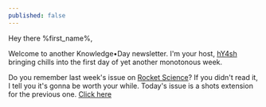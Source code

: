 ```yaml
---
published: false
---
```

Hey there %first_name%,

Welcome to another Knowledge•Day newsletter. I'm your host, [hY4sh](https://twitter.com/Ohy4sh) bringing chills into the first day of yet another monotonous week.

Do you remember last week's issue on [Rocket Science](https://ohyash.github.io/KnowledgeDay/easy-rocket-science/)? If you didn't read it, I tell you it's gonna be worth your while. Today's issue is a shots extension for the previous one. [Click here](https://ohyash.github.io/KnowledgeDay/easy-rocket-science/)

